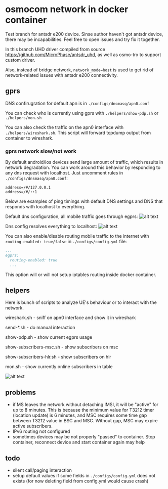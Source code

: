 # osmocom network in docker container

Test branch for antsdr e200 device. Sinse author haven't got antsdr device, there may be incapabilities. Feel free to open issues and try fix it together.

In this branch UHD driver compiled from source https://github.com/MicroPhase/antsdr_uhd, as well as osmo-trx to support custom driver.

Also, instead of bridge network, `network_mode=host` is used to get rid of network-related issues with antsdr e200 connectivity.

## gprs

DNS confirugration for default apn is in `./configs/dnsmasq/apn0.conf`

You can check who is currently using gprs with `./helpers/show-pdp.sh` or `./helpers/mon.sh`

You can also check the traffic on the apn0 interface with `./helpers/wireshark.sh`. This script will forward tcpdump output from container to wireshark.

### gprs network slow/not work

By default android/ios devices send large amount of traffic, which results in network degradation. You can work around this behavior by responding to any dns request with localhost. Just uncomment rules in `./configs/dnsmasq/apn0.conf`:
```
address=/#/127.0.0.1
address=/#/::1
```

Below are examples of ping timings with default DNS settings and DNS that responds with localhost to everything.

Default dns configuration, all mobile traffic goes through egprs:
![alt text](img/image-1.png)

Dns config resolves everything to localhost:
![alt text](img/image-2.png)

You can also enable/disable routing mobile traffic to the internet with `routing-enabled: true/false` in `./configs/config.yml` file:
```yaml
...
egprs:
  routing-enabled: true
  ...
```
This option will or will not setup iptables routing inside docker container.

## helpers

Here is bunch of scripts to analyze UE's behaviour or to interact with the network.

wireshark.sh - sniff on apn0 interface and show it in wireshark

send-*.sh - do manual interaction

show-pdp.sh - show current egprs usage

show-subscribers-msc.sh - show subscribers on msc

show-subscribers-hlr.sh - show subscribers on hlr

mon.sh - show currently online subscribers in table

![alt text](img/image-3.png)

## problems

- if MS leaves the network without detaching IMSI, it will be "active" for up to 8 minutes. This is because the minimum value for T3212 timer (location update) is 6 minutes, and MSC requires some time gap between T3212 value in BSC and MSC. Without gap, MSC may expire active subscribers.
- IPv6 routing not configured
- sometimes devices may be not properly "passed" to container. Stop container, reconnect device and start container again may help

## todo
- silent call/paging interaction
- setup default values if some fields in `./configs/config.yml` does not exists (for now deleting field from config.yml would cause crash)
